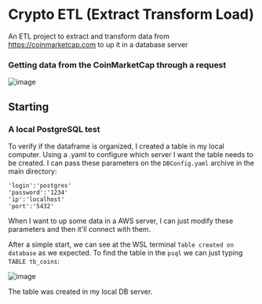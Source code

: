 # Crypto ETL (Extract Transform Load)

An ETL project to extract and transform data from https://coinmarketcap.com to up it in a database server

### Getting data from the CoinMarketCap through a request

![image](https://user-images.githubusercontent.com/56874672/223288676-0fbdaa3b-3ce4-42d0-91c3-c2c2eb6b0b81.png)

## Starting

### A local PostgreSQL test

To verify if the dataframe is organized, I created a table in my local computer. Using a .yaml to configure which server I want the table needs to be created. I can pass these parameters on the `DBConfig.yaml` archive in the main directory:

```
'login':'postgres'
'password':'1234'
'ip':'localhost'
'port':'5432'
```

When I want to up some data in a AWS server, I can just modify these parameters and then it'll connect with them.

After a simple start, we can see at the WSL terminal `Table created on database` as we expected. To find the table in the `psql` we can just typing `TABLE tb_coins`:

![image](https://user-images.githubusercontent.com/56874672/223557536-2a1092a4-e9cd-47eb-9b8d-6be3d5871604.png)

The table was created in my local DB server.

